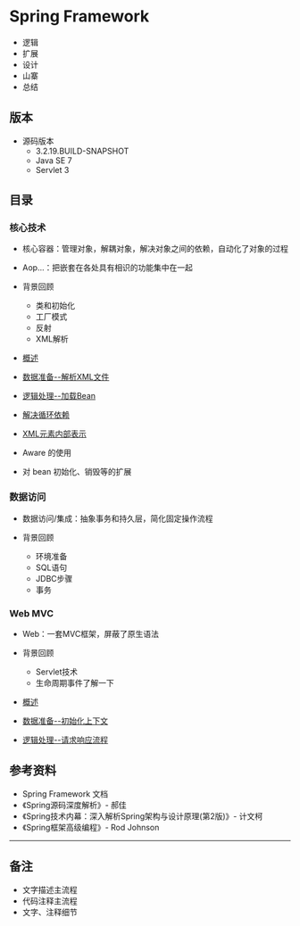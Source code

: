 #   Spring Framework

-   逻辑
-   扩展
-   设计
-   山寨
-   总结

##  版本
-   源码版本
    -   3.2.19.BUILD-SNAPSHOT
    -   Java SE 7 
    -   Servlet 3 

##  目录

### 核心技术

-   核心容器：管理对象，解耦对象，解决对象之间的依赖，自动化了对象的过程
-   Aop...：把嵌套在各处具有相识的功能集中在一起

-   背景回顾
    -   类和初始化
    -   工厂模式
    -   反射
    -   XML解析
-   [概述](sf2019020201.md)
-   [数据准备--解析XML文件](sf2019020202.md)
-   [逻辑处理--加载Bean](sf2019020203.md)
-   [解决循环依赖](sf201900401.md)
-   [XML元素内部表示](sf201900402.md)
-   Aware 的使用
-   对 bean 初始化、销毁等的扩展

### 数据访问

-   数据访问/集成：抽象事务和持久层，简化固定操作流程

-   背景回顾
    -   环境准备
    -   SQL语句
    -   JDBC步骤
    -   事务


### Web MVC

-   Web：一套MVC框架，屏蔽了原生语法

-   背景回顾
    -   Servlet技术
    -   生命周期事件了解一下
-   [概述](sf2019020801.md)
-   [数据准备--初始化上下文](sf2019020802.md)
-   [逻辑处理--请求响应流程](sf2019020803.md)

##  参考资料
-   Spring Framework 文档
-   《Spring源码深度解析》- 郝佳
-   《Spring技术内幕：深入解析Spring架构与设计原理(第2版)》-  计文柯
-   《Spring框架高级编程》- Rod Johnson

----



##  备注
-   文字描述主流程
-   代码注释主流程
-   文字、注释细节